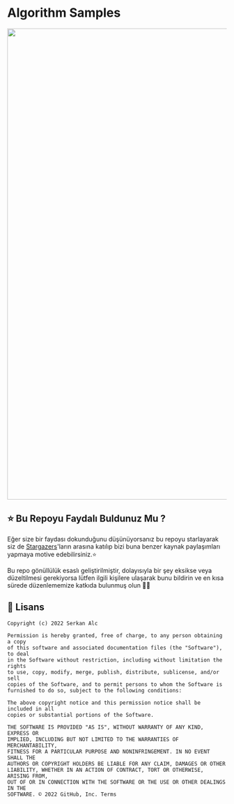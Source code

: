 # Algorithm Samples

<img src="https://i.pinimg.com/originals/b2/b0/2f/b2b02f3b94075334edb07f8e6f8c0d11.gif" width='1080' /> 


## ⭐ Bu Repoyu Faydalı Buldunuz Mu ?


Eğer size bir faydası dokunduğunu düşünüyorsanız bu repoyu starlayarak siz de [Stargazers](https://github.com/zeynep-duyenli/Modern-Android-Projects/stargazers)'ların arasına katılıp bizi buna benzer kaynak paylaşımları yapmaya motive edebilirsiniz.⭐

Bu repo gönüllülük esaslı geliştirilmiştir, dolayısıyla bir şey eksikse veya düzeltilmesi gerekiyorsa lütfen ilgili kişilere ulaşarak bunu bildirin ve en kısa sürede düzenlememize katkıda bulunmuş olun 👍🏻

## 🧾 Lisans

```
Copyright (c) 2022 Serkan Alc

Permission is hereby granted, free of charge, to any person obtaining a copy
of this software and associated documentation files (the "Software"), to deal
in the Software without restriction, including without limitation the rights
to use, copy, modify, merge, publish, distribute, sublicense, and/or sell
copies of the Software, and to permit persons to whom the Software is
furnished to do so, subject to the following conditions:

The above copyright notice and this permission notice shall be included in all
copies or substantial portions of the Software.

THE SOFTWARE IS PROVIDED "AS IS", WITHOUT WARRANTY OF ANY KIND, EXPRESS OR
IMPLIED, INCLUDING BUT NOT LIMITED TO THE WARRANTIES OF MERCHANTABILITY,
FITNESS FOR A PARTICULAR PURPOSE AND NONINFRINGEMENT. IN NO EVENT SHALL THE
AUTHORS OR COPYRIGHT HOLDERS BE LIABLE FOR ANY CLAIM, DAMAGES OR OTHER
LIABILITY, WHETHER IN AN ACTION OF CONTRACT, TORT OR OTHERWISE, ARISING FROM,
OUT OF OR IN CONNECTION WITH THE SOFTWARE OR THE USE OR OTHER DEALINGS IN THE
SOFTWARE. © 2022 GitHub, Inc. Terms


```
